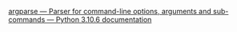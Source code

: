 [argparse — Parser for command-line options, arguments and sub-commands — Python 3.10.6 documentation](https://docs.python.org/3/library/argparse.html)
